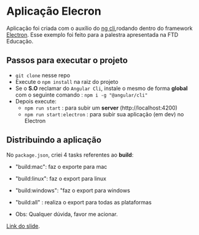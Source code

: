 # Aplicação Elecron

Aplicação foi criada com o auxílio do [ng cli](https://cli.angular.io/),rodando dentro do framework [Electron](https://electron.atom.io/). Esse exemplo 
foi feito para a palestra apresentada na FTD Educação.

## Passos para executar o projeto

* `git clone` nesse repo
* Execute o `npm install` na raiz do projeto
* Se o **S.O** reclamar do `Angular Cli`, instale o mesmo de forma **global** com o seguinte comando : `npm i -g "@angular/cli"`
* Depois execute: 
  - `npm run start` : para subir um **server** (http://localhost:4200)
  - `npm run start:electron` : para subir sua aplicação (em dev) no Electron

## Distribuindo a aplicação <electron-packager>

No `package.json`, criei 4 tasks referentes ao **build**:

* "build:mac": faz o exporte para mac
* "build:linux": faz o export para linux
* "build:windows": "faz o export para windows
* "build:all" : realiza o export para todas as plataformas

* Obs: Qualquer dúvida, favor me acionar.

[Link do slide](http://slides.com/adlercoelhosantos/angular-com-electron).
